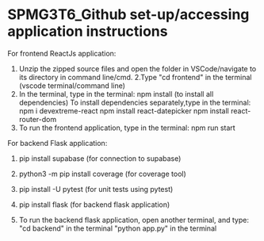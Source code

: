 # SPMG3T6_Github set-up/accessing application instructions
For frontend ReactJs application:
1. Unzip the zipped source files and open the folder in VSCode/navigate to its directory in command line/cmd.
2.Type "cd frontend" in the terminal (vscode terminal/command line)
3. In the terminal, type in the terminal:
   npm install (to install all dependencies)
   To install dependencies separately,type in the terminal:
   npm i devextreme-react
   npm install react-datepicker
   npm install react-router-dom
4. To run the frontend application, type in the terminal:
   npm run start
   
For backend Flask application:

1. pip install supabase (for connection to supabase)
2. python3 -m pip install coverage (for coverage tool)
3. pip install -U pytest (for unit tests using pytest)
4. pip install flask (for backend flask application)

5. To run the backend flask application, open another terminal, and type:
   "cd backend" in the terminal
   "python app.py" in the terminal

